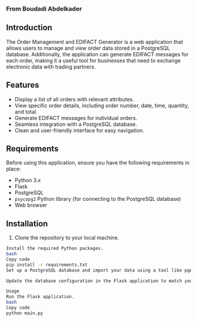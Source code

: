 ### From Boudadi Abdelkader 

## Introduction

The Order Management and EDIFACT Generator is a web application that allows users to manage and view order data stored in a PostgreSQL database. Additionally, the application can generate EDIFACT messages for each order, making it a useful tool for businesses that need to exchange electronic data with trading partners.

## Features

- Display a list of all orders with relevant attributes.
- View specific order details, including order number, date, time, quantity, and total.
- Generate EDIFACT messages for individual orders.
- Seamless integration with a PostgreSQL database.
- Clean and user-friendly interface for easy navigation.

## Requirements

Before using this application, ensure you have the following requirements in place:

- Python 3.x
- Flask
- PostgreSQL
- `psycopg2` Python library (for connecting to the PostgreSQL database)
- Web browser

## Installation

1. Clone the repository to your local machine.

```bash
Install the required Python packages.
bash
Copy code
pip install -r requirements.txt
Set up a PostgreSQL database and import your data using a tool like pgAdmin.

Update the database configuration in the Flask application to match your PostgreSQL setup.

Usage
Run the Flask application.
bash
Copy code
python main.py
